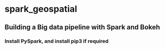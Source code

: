 # spark_geospatial
## Building a Big data pipeline with Spark and Bokeh 
### Install PySpark, and install pip3 if required
